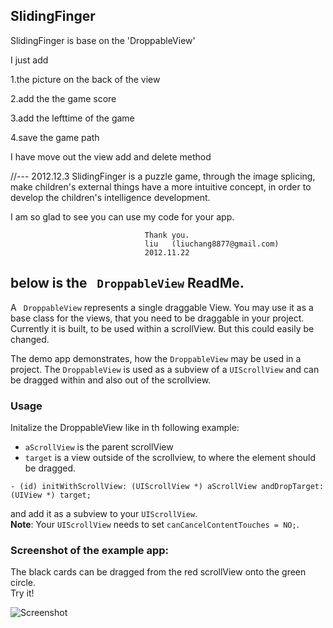  SlidingFinger
--------------
SlidingFinger is base on the 'DroppableView'


I just add 

1.the picture on the back of the view

2.add the the game score

3.add the lefttime of the game

4.save the game path

I have move out the view add and delete method

//--- 2012.12.3
SlidingFinger is a puzzle game, through the image splicing, 
make children's external things have a more intuitive concept, 
in order to develop the children's intelligence development.

I am so glad to see  you can use my code for your app.

                                  Thank you.
                                  liu   (liuchang8877@gmail.com)
                                  2012.11.22
below is the ` DroppableView`  ReadMe.
--------------
A ` DroppableView` represents a single draggable View. You may use it as a base class for the views, that you need to be draggable in your project. Currently it is built, to be used within a scrollView. But this could easily be changed.

The demo app demonstrates, how the `DroppableView` may be used in a project.
The `DroppableView` is used as a subview of a `UIScrollView` and can be dragged within and also out of the scrollview.

### Usage

Initalize the DroppableView like in th following example:  

- `aScrollView` is the parent scrollView
- `target` is a view outside of the scrollview, to where the element should be dragged.

`- (id) initWithScrollView: (UIScrollView *) aScrollView andDropTarget: (UIView *) target;`

and add it as a subview to your `UIScrollView`.  
**Note**: Your `UIScrollView` needs to set `canCancelContentTouches = NO;`.

### Screenshot of the example app:

The black cards can be dragged from the red scrollView onto the green circle.  
Try it!

  
![Screenshot](http://firefrog-wordpress.stor.sinaapp.com/uploads/2012/11/iOS-Simulator-Screen-shot-2012-11-22-%E4%B8%8B%E5%8D%883.22.56.png)
